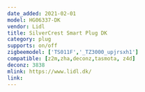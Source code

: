 ```yaml
---
date_added: 2021-02-01
model: HG06337-DK
vendor: Lidl
title: SilverCrest Smart Plug DK
category: plug
supports: on/off
zigbeemodel: ['TS011F','_TZ3000_upjrsxh1']
compatible: [z2m,zha,deconz,tasmota, z4d]
deconz: 3838
mlink: https://www.lidl.dk/
link:
---
```

